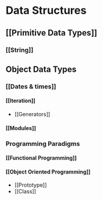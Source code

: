 # Data Structures
## [[Primitive Data Types]]
### [[String]]
## Object Data Types
### [[Dates & times]]

#### [[Iteration]]
* [[Generators]]
#### [[Modules]]
### Programming Paradigms
#### [[Functional Programming]]
#### [[Object Oriented Programming]]
*  [[Prototype]]
* [[Class]]


